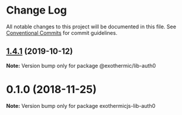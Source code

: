 # Change Log

All notable changes to this project will be documented in this file.
See [Conventional Commits](https://conventionalcommits.org) for commit guidelines.

## [1.4.1](https://github.com/suhay/exothermicjs/tree/master/packages/exothermicjs-lib-auth0/compare/v1.4.0...v1.4.1) (2019-10-12)

**Note:** Version bump only for package @exothermic/lib-auth0





# 0.1.0 (2018-11-25)

**Note:** Version bump only for package exothermicjs-lib-auth0
